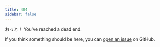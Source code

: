 ```yaml
---
title: 404
sidebar: false
---
```


おっと！ You've reached a dead end.

If you think something should be here, you can [open an issue](https://github.com/numpy/numpy.org/issues) on GitHub. 
